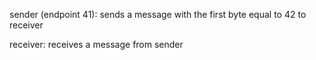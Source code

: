 sender (endpoint 41): sends a message with the first byte equal to 42 to receiver

receiver: receives a message from sender
